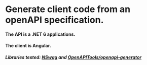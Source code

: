 # Generate client code from an openAPI specification.
#### The API is a .NET 6 applications.
#### The client is Angular.

##### Libraries tested: <a href="https://github.com/RicoSuter/NSwag">NSwag</a> and <a href="https://github.com/OpenAPITools/openapi-generator">OpenAPITools/openapi-generator</a>


